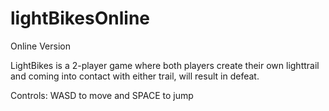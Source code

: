 # lightBikesOnline
Online Version

LightBikes is a 2-player game where both players create their own lighttrail and coming into contact with either trail, will result in defeat.

Controls: WASD to move and SPACE to jump
